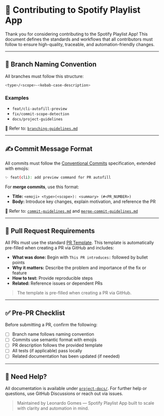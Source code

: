 # 🤝 Contributing to Spotify Playlist App

Thank you for considering contributing to the Spotify Playlist App!
This document defines the standards and workflows that all contributors must follow to ensure high-quality, traceable, and automation-friendly changes.

---

## 🌿 Branch Naming Convention

All branches must follow this structure:

```bash
<type>/<scope>-<kebab-case-description>
```

### Examples

- `feat/cli-autofill-preview`
- `fix/commit-scope-detection`
- `docs/project-guidelines`

📘 Refer to: [`branching-guidelines.md`](./project-docs/branching-guidelines.md)

---

## ✍️ Commit Message Format

All commits must follow the [Conventional Commits](https://www.conventionalcommits.org/) specification, extended with emojis:

```bash
✨ feat(cli): add preview command for PR autofill
```

For **merge commits**, use this format:

- **Title:** `<emoji> <type>(<scope>): <summary> (#<PR_NUMBER>)`
- **Body:** Introduce key changes, explain motivation, and reference the PR

📘 Refer to: [`commit-guidelines.md`](./project-docs/commit-guidelines.md) and [`merge-commit-guidelines.md`](./project-docs/merge-commit-guidelines.md)

---

## 🚀 Pull Request Requirements

All PRs must use the standard [PR Template](.github/pull_request_template.md). This template is automatically pre-filled when creating a PR via GitHub and includes:

- **What was done:** Begin with `This PR introduces:` followed by bullet points
- **Why it matters:** Describe the problem and importance of the fix or feature
- **How to test:** Provide reproducible steps
- **Related:** Reference issues or dependent PRs

> The template is pre-filled when creating a PR via GitHub.

---

## ✅ Pre-PR Checklist

Before submitting a PR, confirm the following:

- [ ] Branch name follows naming convention
- [ ] Commits use semantic format with emojis
- [ ] PR description follows the provided template
- [ ] All tests (if applicable) pass locally
- [ ] Related documentation has been updated (if needed)

---

## 🧠 Need Help?

All documentation is available under [`project-docs/`](./project-docs/).
For further help or questions, use GitHub Discussions or reach out via issues.

> Maintained by Leonardo Gomes — Spotify Playlist App built to scale with clarity and automation in mind.
